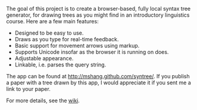 The goal of this project is to create a browser-based, fully local syntax tree generator, for drawing trees as you might find in an introductory linguistics course. Here are a few main features:

* Designed to be easy to use.
* Draws as you type for real-time feedback.
* Basic support for movement arrows using markup.
* Supports Unicode insofar as the browser it is running on does.
* Adjustable appearance.
* Linkable, i.e. parses the query string.

The app can be found at <http://mshang.github.com/syntree/>. If you publish a paper with a tree drawn by this app, I would appreciate it if you sent me a link to your paper.

For more details, see the [wiki](https://github.com/mshang/syntree/wiki).